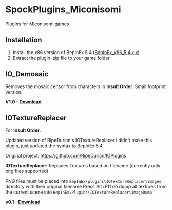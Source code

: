 # SpockPlugins_Miconisomi

Plugins for Miconisomi games

## Installation

1. Install the x86 version of BepInEx 5.4 ([BepInEx_x86_5.4.x.x](https://github.com/BepInEx/BepInEx/releases))
2. Extract the plugin .zip file to your game folder

## IO_Demosaic
Removes the mosaic censor from characters in **Insult Order**. Small footprint version.

**V1.0 - [Download](https://github.com/SpockBauru/SpockPlugins_Miconisomi/releases/tag/r1)**

## IOTextureReplacer

For **Insult Order**.

Updated version of RipeDurian's IOTextureReplacer I didn't make this plugin, just updated the syntax to BepInEx 5.4. 

Original project: https://github.com/RipeDurian/IOPlugins

**IOTextureReplacer:** Replaces Textures based on filename (currently only png files supported)

PNG files must be placed into `BepInEx\plugins\IOTextureReplacer\images` directory with their original filename
Press Alt+F11 do dump all textures from the current scene into `BepInEx\Plugins\IOTextureReplacer\imageDump`

**v0.1 - [Download](https://github.com/SpockBauru/SpockPlugins_Miconisomi/releases/tag/r2)**
